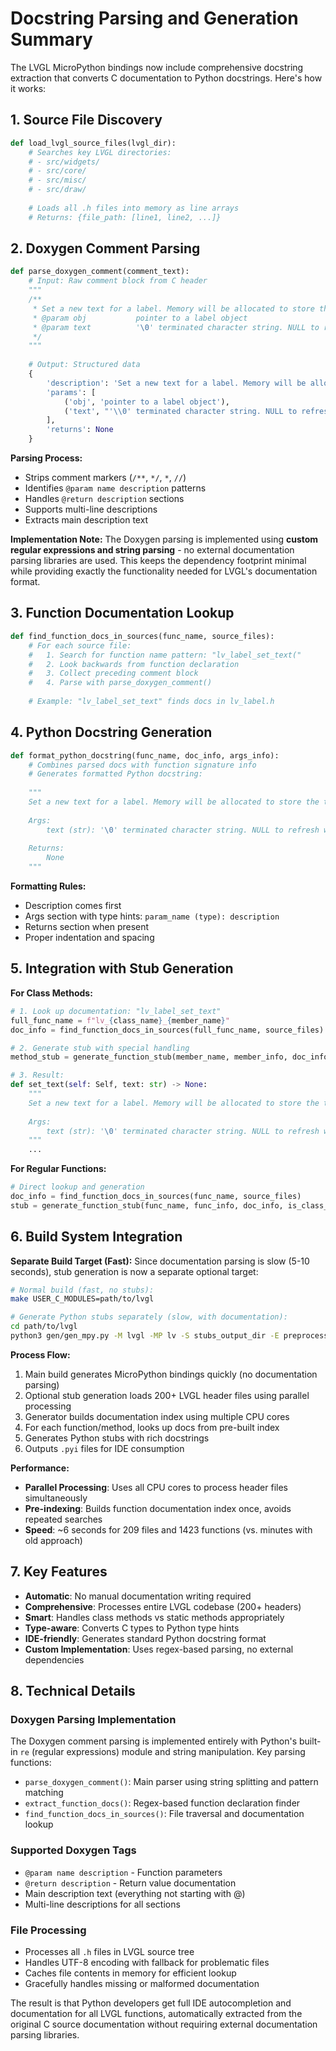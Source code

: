 # Docstring Parsing and Generation Summary

The LVGL MicroPython bindings now include comprehensive docstring extraction that converts C documentation to Python docstrings. Here's how it works:

## 1. **Source File Discovery**
```python
def load_lvgl_source_files(lvgl_dir):
    # Searches key LVGL directories:
    # - src/widgets/
    # - src/core/
    # - src/misc/
    # - src/draw/
    
    # Loads all .h files into memory as line arrays
    # Returns: {file_path: [line1, line2, ...]}
```

## 2. **Doxygen Comment Parsing**
```python
def parse_doxygen_comment(comment_text):
    # Input: Raw comment block from C header
    """
    /**
     * Set a new text for a label. Memory will be allocated to store the text by the label.
     * @param obj           pointer to a label object
     * @param text          '\0' terminated character string. NULL to refresh with the current text.
     */
    """
    
    # Output: Structured data
    {
        'description': 'Set a new text for a label. Memory will be allocated...',
        'params': [
            ('obj', 'pointer to a label object'),
            ('text', "'\\0' terminated character string. NULL to refresh...")
        ],
        'returns': None
    }
```

**Parsing Process:**
- Strips comment markers (`/**`, `*/`, `*`, `//`)
- Identifies `@param name description` patterns
- Handles `@return description` sections
- Supports multi-line descriptions
- Extracts main description text

**Implementation Note:** The Doxygen parsing is implemented using **custom regular expressions and string parsing** - no external documentation parsing libraries are used. This keeps the dependency footprint minimal while providing exactly the functionality needed for LVGL's documentation format.

## 3. **Function Documentation Lookup**
```python
def find_function_docs_in_sources(func_name, source_files):
    # For each source file:
    #   1. Search for function name pattern: "lv_label_set_text("
    #   2. Look backwards from function declaration
    #   3. Collect preceding comment block
    #   4. Parse with parse_doxygen_comment()
    
    # Example: "lv_label_set_text" finds docs in lv_label.h
```

## 4. **Python Docstring Generation**
```python
def format_python_docstring(func_name, doc_info, args_info):
    # Combines parsed docs with function signature info
    # Generates formatted Python docstring:
    
    """
    Set a new text for a label. Memory will be allocated to store the text by the label.
    
    Args:
        text (str): '\0' terminated character string. NULL to refresh with the current text.
    
    Returns:
        None
    """
```

**Formatting Rules:**
- Description comes first
- Args section with type hints: `param_name (type): description`
- Returns section when present
- Proper indentation and spacing

## 5. **Integration with Stub Generation**

**For Class Methods:**
```python
# 1. Look up documentation: "lv_label_set_text"
full_func_name = f"lv_{class_name}_{member_name}"
doc_info = find_function_docs_in_sources(full_func_name, source_files)

# 2. Generate stub with special handling
method_stub = generate_function_stub(member_name, member_info, doc_info, is_class_method=True)

# 3. Result:
def set_text(self: Self, text: str) -> None:
    """
    Set a new text for a label. Memory will be allocated to store the text by the label.
    
    Args:
        text (str): '\0' terminated character string. NULL to refresh with the current text.
    """
    ...
```

**For Regular Functions:**
```python
# Direct lookup and generation
doc_info = find_function_docs_in_sources(func_name, source_files)
stub = generate_function_stub(func_name, func_info, doc_info, is_class_method=False)
```

## 6. **Build System Integration**

**Separate Build Target (Fast):**
Since documentation parsing is slow (5-10 seconds), stub generation is now a separate optional target:

```bash
# Normal build (fast, no stubs):
make USER_C_MODULES=path/to/lvgl

# Generate Python stubs separately (slow, with documentation):
cd path/to/lvgl
python3 gen/gen_mpy.py -M lvgl -MP lv -S stubs_output_dir -E preprocessed_file.pp lvgl/lvgl.h
```

**Process Flow:**
1. Main build generates MicroPython bindings quickly (no documentation parsing)
2. Optional stub generation loads 200+ LVGL header files using parallel processing
3. Generator builds documentation index using multiple CPU cores  
4. For each function/method, looks up docs from pre-built index
5. Generates Python stubs with rich docstrings
6. Outputs `.pyi` files for IDE consumption

**Performance:**
- **Parallel Processing**: Uses all CPU cores to process header files simultaneously
- **Pre-indexing**: Builds function documentation index once, avoids repeated searches
- **Speed**: ~6 seconds for 209 files and 1423 functions (vs. minutes with old approach)

## 7. **Key Features**

- **Automatic**: No manual documentation writing required
- **Comprehensive**: Processes entire LVGL codebase (200+ headers)
- **Smart**: Handles class methods vs static methods appropriately
- **Type-aware**: Converts C types to Python type hints
- **IDE-friendly**: Generates standard Python docstring format
- **Custom Implementation**: Uses regex-based parsing, no external dependencies

## 8. **Technical Details**

### Doxygen Parsing Implementation
The Doxygen comment parsing is implemented entirely with Python's built-in `re` (regular expressions) module and string manipulation. Key parsing functions:

- `parse_doxygen_comment()`: Main parser using string splitting and pattern matching
- `extract_function_docs()`: Regex-based function declaration finder
- `find_function_docs_in_sources()`: File traversal and documentation lookup

### Supported Doxygen Tags
- `@param name description` - Function parameters
- `@return description` - Return value documentation
- Main description text (everything not starting with @)
- Multi-line descriptions for all sections

### File Processing
- Processes all `.h` files in LVGL source tree
- Handles UTF-8 encoding with fallback for problematic files
- Caches file contents in memory for efficient lookup
- Gracefully handles missing or malformed documentation

The result is that Python developers get full IDE autocompletion and documentation for all LVGL functions, automatically extracted from the original C source documentation without requiring external documentation parsing libraries.